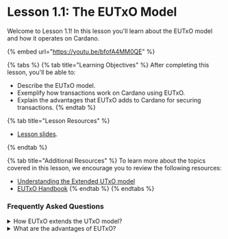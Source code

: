 # Lesson 1.1: The EUTxO Model

Welcome to Lesson 1.1! In this lesson you'll learn about the EUTxO model and how it operates on Cardano.

{% embed url="https://youtu.be/bfofA4MM0QE" %}

{% tabs %}
{% tab title="Learning Objectives" %}
After completing this lesson, you'll be able to:

* Describe the EUTxO model.
* Exemplify how transactions work on Cardano using EUTxO.
* Explain the advantages that EUTxO adds to Cardano for securing transactions.
{% endtab %}

{% tab title="Lesson Resources" %}

* [Lesson slides](#).

{% endtab %}

{% tab title="Additional Resources" %}
To learn more about the topics covered in this lesson, we encourage you to review the following resources:

* [Understanding the Extended UTxO model](https://docs.cardano.org/learn/eutxo-explainer)
* [EUTxO Handbook](https://ucarecdn.com/3da33f2f-73ac-4c9b-844b-f215dcce0628/EUTXOhandbook\_for\_EC.pdf)
{% endtab %}
{% endtabs %}

### Frequently Asked Questions

<details>

<summary>How EUTxO extends the UTxO model?</summary>

The EUTxO model extends the UTxO model in two ways:

1. It generalizes the concept of ‘address’ by using the lock-and-key analogy. Instead of restricting locks to public keys and keys to signatures, addresses in the EUTxO model can contain arbitrary logic in the form of scripts. For example, when a node validates a transaction, the node determines whether or not the transaction can use a certain output as an input. The transaction will look up the script provided by the output's address and execute the script if the transaction can use the output as an input.
2. The second difference between UTxO and EUTxO is that outputs can carry (almost) arbitrary data in addition to an address and value. This makes scripts much more powerful by allowing them to carry state information.

</details>

<details>

<summary>What are the advantages of EUTxO?</summary>

Cardano’s EUTxO model provides a secure and versatile environment to process multiple operations without system failures. This model offers better scalability and privacy, as well as more simplified transaction logic, as each UTxO can only be consumed once and as a whole, which makes transaction verification much simpler.

</details>

